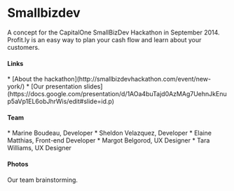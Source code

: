 Smallbizdev
===========
A concept for the CapitalOne SmallBizDev Hackathon in September 2014. Profit.ly is an easy way to plan your cash flow and learn about your customers. 

<h4>Links</h4>
* [About the hackathon](http://smallbizdevhackathon.com/event/new-york/)
* [Our presentation slides](https://docs.google.com/presentation/d/1AOa4buTajd0AzMAg7UehnJkEnup5aVp1EL6obJhrWis/edit#slide=id.p)

<h4>Team</h4>
* Marine Boudeau, Developer
* Sheldon Velazquez, Developer
* Elaine Matthias, Front-end Developer
* Margot Belgorod, UX Designer
* Tara Williams, UX Designer


<h4>Photos</h4>
Our team brainstorming. 
